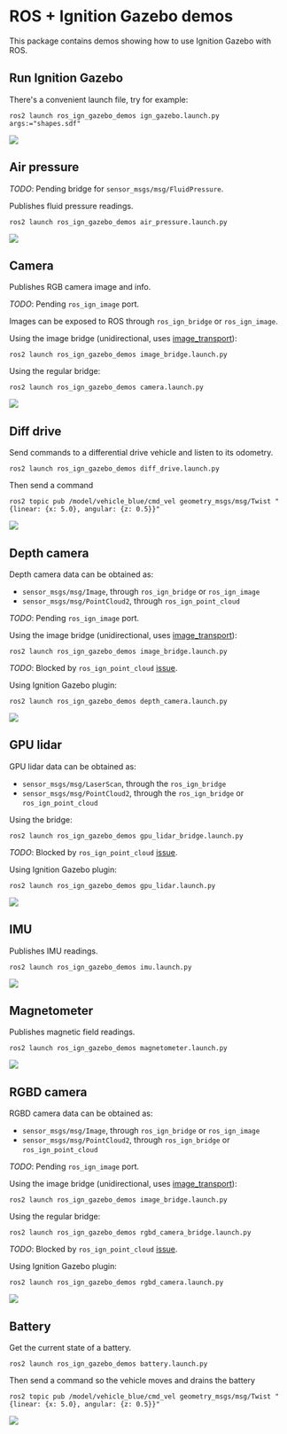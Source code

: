 # ROS + Ignition Gazebo demos

This package contains demos showing how to use Ignition Gazebo with ROS.

## Run Ignition Gazebo

There's a convenient launch file, try for example:

    ros2 launch ros_ign_gazebo_demos ign_gazebo.launch.py args:="shapes.sdf"

![](images/shapes_demo.png)

## Air pressure

*TODO*: Pending bridge for `sensor_msgs/msg/FluidPressure`.

Publishes fluid pressure readings.

    ros2 launch ros_ign_gazebo_demos air_pressure.launch.py

![](images/air_pressure_demo.png)

## Camera

Publishes RGB camera image and info.

*TODO*: Pending `ros_ign_image` port.

Images can be exposed to ROS through `ros_ign_bridge` or `ros_ign_image`.

Using the image bridge (unidirectional, uses [image_transport](http://wiki.ros.org/image_transport)):

    ros2 launch ros_ign_gazebo_demos image_bridge.launch.py

Using the regular bridge:

    ros2 launch ros_ign_gazebo_demos camera.launch.py

![](images/camera_demo.png)

## Diff drive

Send commands to a differential drive vehicle and listen to its odometry.

    ros2 launch ros_ign_gazebo_demos diff_drive.launch.py

Then send a command

    ros2 topic pub /model/vehicle_blue/cmd_vel geometry_msgs/msg/Twist "{linear: {x: 5.0}, angular: {z: 0.5}}"

![](images/diff_drive_demo.png)

## Depth camera

Depth camera data can be obtained as:

* `sensor_msgs/msg/Image`, through `ros_ign_bridge` or `ros_ign_image`
* `sensor_msgs/msg/PointCloud2`, through `ros_ign_point_cloud`

*TODO*: Pending `ros_ign_image` port.

Using the image bridge (unidirectional, uses [image_transport](http://wiki.ros.org/image_transport)):

    ros2 launch ros_ign_gazebo_demos image_bridge.launch.py

*TODO*: Blocked by `ros_ign_point_cloud` [issue](https://github.com/osrf/ros_ign/issues/40).

Using Ignition Gazebo plugin:

    ros2 launch ros_ign_gazebo_demos depth_camera.launch.py

![](images/depth_camera_demo.png)

## GPU lidar

GPU lidar data can be obtained as:

* `sensor_msgs/msg/LaserScan`, through the `ros_ign_bridge`
* `sensor_msgs/msg/PointCloud2`, through the `ros_ign_bridge` or `ros_ign_point_cloud`

Using the bridge:

    ros2 launch ros_ign_gazebo_demos gpu_lidar_bridge.launch.py

*TODO*: Blocked by `ros_ign_point_cloud` [issue](https://github.com/osrf/ros_ign/issues/40).

Using Ignition Gazebo plugin:

    ros2 launch ros_ign_gazebo_demos gpu_lidar.launch.py

![](images/gpu_lidar_demo.png)

## IMU

Publishes IMU readings.

    ros2 launch ros_ign_gazebo_demos imu.launch.py

![](images/imu_demo.png)

## Magnetometer

Publishes magnetic field readings.

    ros2 launch ros_ign_gazebo_demos magnetometer.launch.py

![](images/magnetometer_demo.png)

## RGBD camera

RGBD camera data can be obtained as:

* `sensor_msgs/msg/Image`, through `ros_ign_bridge` or `ros_ign_image`
* `sensor_msgs/msg/PointCloud2`, through `ros_ign_bridge` or `ros_ign_point_cloud`

*TODO*: Pending `ros_ign_image` port.

Using the image bridge (unidirectional, uses [image_transport](http://wiki.ros.org/image_transport)):

    ros2 launch ros_ign_gazebo_demos image_bridge.launch.py

Using the regular bridge:

    ros2 launch ros_ign_gazebo_demos rgbd_camera_bridge.launch.py

*TODO*: Blocked by `ros_ign_point_cloud` [issue](https://github.com/osrf/ros_ign/issues/40).

Using Ignition Gazebo plugin:

    ros2 launch ros_ign_gazebo_demos rgbd_camera.launch.py

![](images/rgbd_camera_demo.png)

## Battery

Get the current state of a battery.

    ros2 launch ros_ign_gazebo_demos battery.launch.py

Then send a command so the vehicle moves and drains the battery

    ros2 topic pub /model/vehicle_blue/cmd_vel geometry_msgs/msg/Twist "{linear: {x: 5.0}, angular: {z: 0.5}}"

![](images/battery_demo.png)
